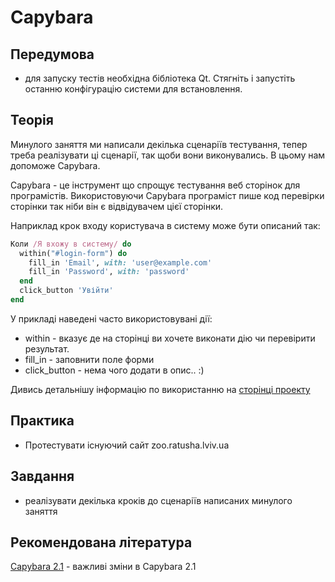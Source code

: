 # Capybara

## Передумова

- для запуску тестів необхідна бібліотека Qt.
Стягніть і запустіть останню конфігурацію системи для встановлення.

## Теорія

Минулого заняття ми написали декілька сценаріїв тестування,
тепер треба реалізувати ці сценарії, так щоби вони виконувались.
В цьому нам допоможе Capybara.



Capybara - це інструмент що спрощує тестування веб сторінок для програмістів.
Використовуючи Capybara програміст пише код перевірки сторінки так ніби він є відвідувачем цієї сторінки.

Наприклад крок входу користувача в систему може бути описаний так:

```ruby
Коли /Я вхожу в систему/ do
  within("#login-form") do
    fill_in 'Email', with: 'user@example.com'
    fill_in 'Password', with: 'password'
  end
  click_button 'Увійти'
end
```

У прикладі наведені часто використовувані дії:

- within - вказує де на сторінці ви хочете виконати дію чи перевірити результат.
- fill_in - заповнити поле форми
- click_button - нема чого додати в опис.. :)


Дивись детальнішу інформацію по використанню на
[сторінці проекту](https://github.com/jnicklas/capybara)

## Практика

- Протестувати існуючий сайт zoo.ratusha.lviv.ua

## Завдання

- реалізувати декілька кроків до сценаріїв написаних минулого заняття

## Рекомендована література

[Capybara 2.1](http://www.elabs.se/blog/60-introducing-capybara-2-1) - важливі зміни в Capybara 2.1







